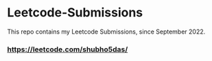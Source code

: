 # Leetcode-Submissions
This repo contains my Leetcode Submissions, since September 2022. 
### https://leetcode.com/shubho5das/
